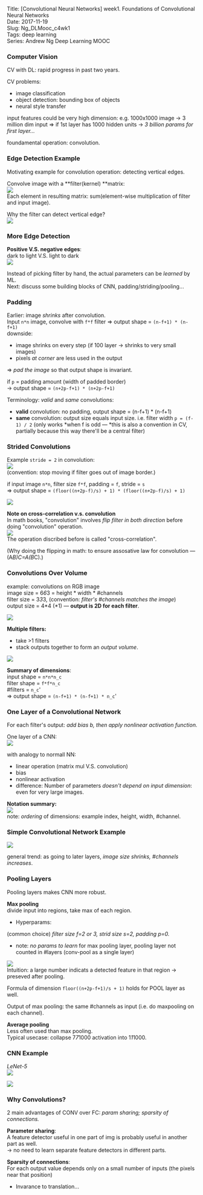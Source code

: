 Title: [Convolutional Neural Networks] week1. Foundations of Convolutional Neural Networks  
Date: 2017-11-19  
Slug:  Ng_DLMooc_c4wk1  
Tags: deep learning  
Series: Andrew Ng Deep Learning MOOC  
  
  
### Computer Vision  
CV with DL: rapid progress in past two years.  
  
CV problems:  
  
* image classification  
* object detection: bounding box of objects  
* neural style transfer  
  
  
input features could be very high dimension: e.g. 1000x1000 image → 3 million dim input ⇒ if 1st layer has 1000 hidden units → *3 billion params for first layer...*  
  
foundamental operation: convolution.  
  
### Edge Detection Example  
Motivating example for convolution operation: detecting vertical edges.  
  
Convolve image with a **filter(kernel) **matrix:  
![](../images/Ng_DLMooc_c4wk1/pasted_image001.png)  
Each element in resulting matrix: sum(element-wise multiplication of filter and input image).  
  
Why the filter can detect vertical edge?  
![](../images/Ng_DLMooc_c4wk1/pasted_image003.png)  
  
### More Edge Detection  
**Positive V.S. negative edges**:  
dark to light V.S. light to dark  
![](../images/Ng_DLMooc_c4wk1/pasted_image004.png)  
  
Instead of picking filter by hand, the actual parameters can be *learned* by ML.  
Next: discuss some building blocks of CNN, padding/striding/pooling...  
  
### Padding  
Earlier: image *shrinks* after convolution.  
Input ``n*n`` image, convolve with ``f*f`` filter ⇒ output shape = ``(n-f+1) * (n-f+1)``  
downside:  
  
* image shrinks on every step (if 100 layer → shrinks to very small images)  
* pixels *at corner* are less used in the output  
  
⇒ *pad the image* so that output shape is invariant.  
  
if ``p`` = padding amount (width of padded border)  
→ output shape = ``(n+2p-f+1) * (n+2p-f+1)``  
  
Terminology: *valid* and *same* convolutions:  
  
* **valid** convolution: no padding, output shape = (n-f+1) * (n-f+1)  
* **same** convolution: output size equals input size. i.e. filter width ``p = (f-1) / 2`` (only works *when f is odd — *this is also a convention in CV, partially because this way there'll be a central filter)  
  
  
### Strided Convolutions  
Example ``stride = 2`` in convolution:  
![](../images/Ng_DLMooc_c4wk1/pasted_image005.png)  
(convention: stop moving if filter goes out of image border.)  
  
if input image ``n*n``, filter size ``f*f``, padding = ``f``, stride = ``s``  
⇒ output shape = ``(floor((n+2p-f)/s) + 1) * (floor((n+2p-f)/s) + 1)``  
  
![](../images/Ng_DLMooc_c4wk1/pasted_image006.png)  
  
**Note on cross-correlation v.s. convolution**  
In math books, "convolution" involves *flip filter in both direction* before doing "convolution" operation.  
![](../images/Ng_DLMooc_c4wk1/pasted_image007.png)  
The operation discribed before is called "cross-correlation".  
  
(Why doing the flipping in math: to ensure assosative law for convolution — (A*B)*C=A*(B*C).)  
  
### Convolutions Over Volume  
example: convolutions on RGB image  
image size = 6*6*3 = height * width * #channels  
filter size = 3*3*3, (convention: *filter's #channels matches the image*)  
output size = 4*4 (*1)  —  **output is 2D for each filter**.  
  
![](../images/Ng_DLMooc_c4wk1/pasted_image008.png)  
  
**Multiple filters:**  
  
* take >1 filters  
* stack outputs together to form an *output volume*.  
  
![](../images/Ng_DLMooc_c4wk1/pasted_image009.png)  
  
**Summary of dimensions**:  
input shape = ``n*n*n_c``  
filter shape = ``f*f*n_c``  
#filters = ``n_c``'  
⇒ output shape = ``(n-f+1) * (n-f+1) * n_c``'  
  
### One Layer of a Convolutional Network  
For each filter's output: *add bias b, then apply nonlinear activation function.*  
  
One layer of a CNN:  
![](../images/Ng_DLMooc_c4wk1/pasted_image011.png)  
  
with analogy to normall NN:  
  
* linear operation (matrix mul V.S. convolution)  
* bias  
* nonlinear activation  
* difference: Number of parameters *doesn't depend on input dimension*: even for very large images.  
  
  
**Notation summary:**  
![](../images/Ng_DLMooc_c4wk1/pasted_image014.png)  
note: *ordering* of dimensions: example index, height, width, #channel.  
  
### Simple Convolutional Network Example  
![](../images/Ng_DLMooc_c4wk1/pasted_image015.png)  
  
general trend: as going to later layers, *image size shrinks, #channels increases*.  
  
### Pooling Layers  
Pooling layers makes CNN more robust.  
  
**Max pooling**  
divide input into regions, take max of each region.  
  
* Hyperparams:  
  
(common choice) *filter size f=2 or 3, strid size s=2, padding p=0.*  
  
* note: *no params to learn* for max pooling layer, pooling layer not counted in #layers (conv-pool as a single layer)  
  
![](../images/Ng_DLMooc_c4wk1/pasted_image017.png)  
Intuition: a large number indicats a detected feature in that region → preseved after pooling.  
  
Formula of dimension ``floor((n+2p-f+1)/s + 1)`` holds for POOL layer as well.  
  
Output of max pooling: the same #channels as input (i.e. do maxpooling on each channel).  
  
**Average pooling**  
Less often used than max pooling.  
Typical usecase: collapse 7*7*1000 activation into 1*1*1000.  
  
### CNN Example  
*LeNet-5*  
![](../images/Ng_DLMooc_c4wk1/pasted_image018.png)  
  
![](../images/Ng_DLMooc_c4wk1/pasted_image020.png)  
  
### Why Convolutions?  
2 main advantages of CONV over FC: *param sharing; sparsity of connections.*  
  
**Parameter sharing**:  
A feature detector useful in one part of img is probably useful in another part as well.  
→ no need to learn separate feature detectors in different parts.  
  
**Sparsity of connections**:  
For each output value depends only on a small number of inputs (the pixels near that position)  
  
+ Invarance to translation...  
  
  
